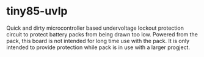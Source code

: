 # tiny85-uvlp

Quick and dirty microcontroller based undervoltage lockout protection circuit to protect battery packs from being drawn too low. Powered from the pack, this
board is not intended for long time use with the pack. It is only intended to provide protection while pack is in use with a larger progject.
